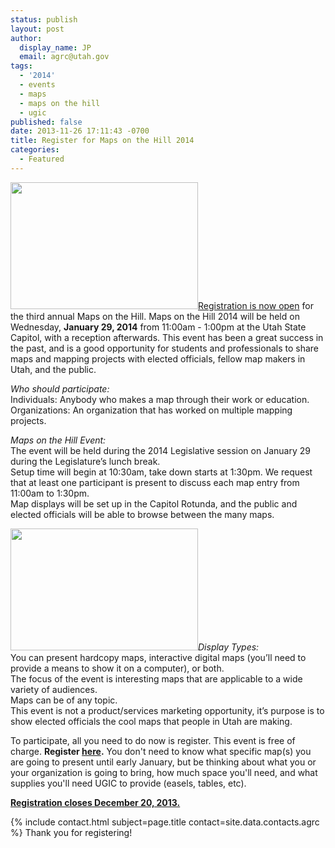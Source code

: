 ```yaml
---
status: publish
layout: post
author:
  display_name: JP
  email: agrc@utah.gov
tags:
  - '2014'
  - events
  - maps
  - maps on the hill
  - ugic
published: false
date: 2013-11-26 17:11:43 -0700
title: Register for Maps on the Hill 2014
categories:
  - Featured
---
```

<p><a href="{{ "/downloads/IMG_2925.jpg" | prepend: site.baseurl }}"><img src="{{ "/images/IMG_2925-300x203.jpg" | prepend: site.baseurl }}" alt="" title="IMG_2925" width="300" height="203" class="inline-text-left" /></a><a href="https://docs.google.com/a/utah.gov/spreadsheet/viewform?usp=drive_web&formkey=dG4ta3dQY3JpWkpCajhsbWNRRjlsT3c6MA#gid=0">Registration is now open</a> for the third annual Maps on the Hill. Maps on the Hill 2014 will be held on Wednesday, <strong>January 29, 2014</strong> from 11:00am - 1:00pm at the Utah State Capitol, with a reception afterwards. This event has been a great success in the past, and is a good opportunity for students and professionals to share maps and mapping projects with elected officials, fellow map makers in Utah, and the public. </p>
<p><em>Who should participate:</em><br />
Individuals: Anybody who makes a map through their work or education.<br />
Organizations: An organization that has worked on multiple mapping projects.</p>
<p><em>Maps on the Hill Event:</em><br />
The event will be held during the 2014 Legislative session on January 29 during the Legislature’s lunch break.<br />
Setup time will begin at 10:30am, take down starts at 1:30pm. We request that at least one participant is present to discuss each map entry from 11:00am to 1:30pm.<br />
Map displays will be set up in the Capitol Rotunda, and the public and elected officials will be able to browse between the many maps.</p>
<p><a href="{{ "/downloads/IMG_2919.jpg" | prepend: site.baseurl }}"><img src="{{ "/images/IMG_2919-300x195.jpg" | prepend: site.baseurl }}" alt="" title="IMG_2919" width="300" height="195" class="inline-text-left" /></a><em>Display Types:</em><br />
You can present hardcopy maps, interactive digital maps (you’ll need to provide a means to show it on a computer), or both.<br />
The focus of the event is interesting maps that are applicable to a wide variety of audiences.<br />
Maps can be of any topic.<br />
This event is not a product/services marketing opportunity, it’s purpose is to show elected officials the cool maps that people in Utah are making.</p>
<p>To participate, all you need to do now is register. This event is free of charge. </a><strong>Register <a href="https://docs.google.com/a/utah.gov/spreadsheet/viewform?usp=drive_web&formkey=dG4ta3dQY3JpWkpCajhsbWNRRjlsT3c6MA#gid=0">here</a>.</strong> You don't need to know what specific map(s) you are going to present until early January, but be thinking about what you or your organization is going to bring, how much space you'll need, and what supplies you'll need UGIC to provide (easels, tables, etc).</p>
<p><strong><a href="https://docs.google.com/a/utah.gov/spreadsheet/viewform?usp=drive_web&formkey=dG4ta3dQY3JpWkpCajhsbWNRRjlsT3c6MA#gid=0">Registration closes December 20, 2013.</a></strong></p>
<p>{% include contact.html subject=page.title contact=site.data.contacts.agrc %} Thank you for registering! </p>
